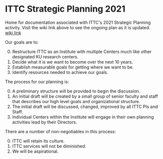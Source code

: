 # ITTC Strategic Planning 2021

Home for documentation associated with ITTC's 2021 Strategic Planning activity.  Visit the wiki link above to see the ongoing plan as it is updated.
[wiki link](https://github.com/ku-sldg/stratplan21/wiki)

Our goals are to:

0. Restructure ITTC as an Institute with multiple Centers much like other designated KU research centers.
1. Decide what it is we want to become over the next 10 years.
2. Establish measurable goals for getting where we want to be.
3. Identify resources needed to achieve our goals.

The process for our planning is:

0. A preliminary structure will be provided to begin the discussion.
1. An initial draft will be created by a small group of senior faculty and staff that describes our high level goals and organizational structure.
2. The initial draft will be discussed, changed, improved by all ITTC PIs and Staff.
3. Individual Centers within the Institute will engage in their own planning activities lead by their Directors.

There are a number of non-negotiables in this process:

0. ITTC will retain its culture.
1. ITTC services will not be diminished.
2. We will be aspirational.
